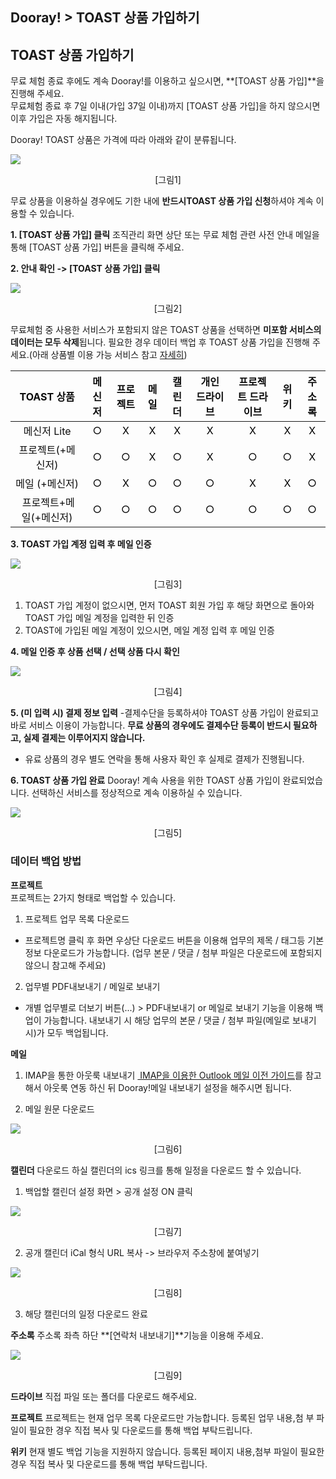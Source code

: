
## Dooray! > TOAST 상품 가입하기

## TOAST 상품 가입하기
무료 체험 종료 후에도 계속 Dooray!를 이용하고 싶으시면, **[TOAST 상품 가입]**을 진행해 주세요.  
무료체험 종료 후 7일 이내(가입 37일 이내)까지 [TOAST 상품 가입]을 하지 않으시면 이후 가입은 자동 해지됩니다.   

Dooray! TOAST 상품은 가격에 따라 아래와 같이 분류됩니다. 

![](http://static.toastoven.net/prod_dooray_project/common/common14.png)
<center>[그림1]</center>

무료 상품을 이용하실 경우에도 기한 내에 **반드시TOAST 상품 가입 신청**하셔야 계속 이용할 수 있습니다.

**1.	[TOAST 상품 가입] 클릭**
조직관리 화면 상단 또는 무료 체험 관련 사전 안내 메일을 통해 [TOAST 상품 가입] 버튼을 클릭해 주세요.

**2.	안내 확인 -> [TOAST 상품 가입] 클릭**

![](http://static.toastoven.net/prod_dooray_project/common/common10.png)
<center>[그림2]</center>

무료체험 중 사용한 서비스가 포함되지 않은 TOAST 상품을 선택하면 **미포함 서비스의 데이터는 모두 삭제**됩니다. 
필요한 경우 데이터 백업 후 TOAST 상품 가입을 진행해 주세요.(아래 상품별 이용 가능 서비스 참고 [자세히](https://dooray.com/home/pricing/#messenger))

| <span style="color:black"><span style="color:#0c0c0c"><span style="color:#0c0c0c">TOAST 상품</span></span></span> | <span style="color:#0c0c0c">메신저</span> | <span style="color:#0c0c0c">프로젝트</span> | <span style="color:#0c0c0c">메일</span> | <span style="color:#0c0c0c">캘린더</span> | <span style="color:#0c0c0c">개인 드라이브</span> | <span style="color:#0c0c0c">프로젝트 드라이브</span> | <span style="color:#0c0c0c">위키</span> | <span style="color:#0c0c0c">주소록</span> |
| :------: | :---: | :---: | :---: | :---: | :-----: | :-------: | :---: | :---: |
| <span style="color:#0c0c0c">메신저 Lite</span> | <span style="color:black">○</span><span style="color:#0c0c0c"></span> | <span style="color:black">X</span><span style="color:#0c0c0c"></span> | <span style="color:black">X</span><span style="color:#0c0c0c"></span> | <span style="color:black">X</span><span style="color:#0c0c0c"></span> | <span style="color:black">X</span><span style="color:#0c0c0c"></span> | <span style="color:black">X</span><span style="color:#0c0c0c"></span> | <span style="color:black">X</span><span style="color:#0c0c0c"></span> | <span style="color:black">X</span><span style="color:#0c0c0c"></span> |
| <span style="color:black"><span style="color:#0c0c0c"><span style="color:#0c0c0c">프로젝트</span><span lang="EN-US"><span style="color:#0c0c0c">(+</span></span><span style="color:#0c0c0c">메신저</span><span lang="EN-US"><span style="color:#0c0c0c">)</span></span></span></span> | <span style="color:black">○</span><span style="color:#0c0c0c"></span> | <span style="color:black">○</span><span style="color:#0c0c0c"></span> | <span style="color:black">X</span><span style="color:#0c0c0c"></span> | <span style="color:black">○</span><span style="color:#0c0c0c"></span> | <span style="color:black">X</span><span style="color:#0c0c0c"></span> | <span style="color:black">○</span><span style="color:#0c0c0c"></span> | <span style="color:black">○</span><span style="color:#0c0c0c"></span> | <span style="color:black">X</span><span style="color:#0c0c0c"></span> |
| <span style="color:black"><span style="color:#0c0c0c"><span style="color:#0c0c0c">메일</span><span lang="EN-US"><span style="color:#0c0c0c">&nbsp;(+</span></span><span style="color:#0c0c0c">메신저</span><span lang="EN-US"><span style="color:#0c0c0c">)</span></span></span></span> | <span style="color:black">○</span><span style="color:#0c0c0c"></span> | <span style="color:black">X</span><span style="color:#0c0c0c"></span> | <span style="color:black">○</span><span style="color:#0c0c0c"></span> | <span style="color:black">○</span><span style="color:#0c0c0c"></span> | <span style="color:black">○</span><span style="color:#0c0c0c"></span> | <span style="color:black">X</span><span style="color:#0c0c0c"></span> | <span style="color:black">X</span><span style="color:#0c0c0c"></span> | <span style="color:black">○</span><span style="color:#0c0c0c"></span> |
| <span style="color:#0c0c0c"> </span><span style="color:black"><span style="color:#0c0c0c"><span style="color:#0c0c0c">프로젝트</span><span lang="EN-US"><span style="color:#0c0c0c">+</span></span><span style="color:#0c0c0c">메일</span><span lang="EN-US"><span style="color:#0c0c0c">(+</span></span><span style="color:#0c0c0c">메신저</span><span lang="EN-US"><span style="color:#0c0c0c">)</span></span></span></span> | <span style="color:black">○</span><span style="color:#0c0c0c"></span> | <span style="color:black">○</span><span style="color:#0c0c0c"></span> | <span style="color:black">○</span><span style="color:#0c0c0c"></span> | <span style="color:black">○</span><span style="color:#0c0c0c"></span> | <span style="color:black">○</span><span style="color:#0c0c0c"></span> | <span style="color:black">○</span><span style="color:#0c0c0c"></span> | <span style="color:black">○</span><span style="color:#0c0c0c"></span> | <span style="color:black">○</span><span style="color:#0c0c0c"></span> |


**3.	TOAST 가입 계정 입력 후 메일 인증**

![](http://static.toastoven.net/prod_dooray_project/common/common11.png)
<center>[그림3]</center>

   1) TOAST 가입 계정이 없으시면, 
   먼저 TOAST 회원 가입 후 해당 화면으로 돌아와 TOAST 가입 메일 계정을 입력한 뒤 인증 
   2)	TOAST에 가입된 메일 계정이 있으시면,
   메일 계정 입력 후 메일 인증

**4.	메일 인증 후 상품 선택 / 선택 상품 다시 확인**

![](http://static.toastoven.net/prod_dooray_project/common/common12.png)
<center>[그림4]</center>

**5.	(미 입력 시) 결제 정보 입력**
-결제수단을  등록하셔야 TOAST 상품 가입이 완료되고 바로 서비스 이용이 가능합니다. 
**무료 상품의 경우에도 결제수단 등록이 반드시 필요하고, 실제 결제는 이루어지지 않습니다.** 

- 유료 상품의 경우 별도 연락을 통해 사용자 확인 후 실제로 결제가 진행됩니다.

**6.	TOAST 상품 가입 완료**
Dooray! 계속 사용을 위한 TOAST 상품 가입이 완료되었습니다.
선택하신 서비스를 정상적으로 계속 이용하실 수 있습니다.

![](http://static.toastoven.net/prod_dooray_project/common/common13.png)
<center>[그림5]</center>

### 데이터 백업 방법

**프로젝트**
<br>
프로젝트는 2가지 형태로 백업할 수 있습니다.

1) 프로젝트 업무 목록 다운로드
- 프로젝트명 클릭 후 화면 우상단 다운로드 버튼을 이용해 업무의 제목 / 태그등 기본 정보 다운로드가 가능합니다.
  (업무 본문 / 댓글 / 첨부 파일은 다운로드에 포함되지 않으니 참고해 주세요)
  
2) 업무별 PDF내보내기 / 메일로 보내기
- 개별 업무별로 더보기 버튼(...) > PDF내보내기 or 메일로 보내기 기능을 이용해 백업이 가능합니다. 
  내보내기 시 해당 업무의 본문 / 댓글 / 첨부 파일(메일로 보내기 시)가 모두 백업됩니다.

**메일**
1) IMAP을 통한 아웃룩 내보내기
[ IMAP을 이용한 Outlook 메일 이전 가이드](https://docs.toast.com/ko/Dooray/Mail/ko/service-guide/#imap-outlook )를 참고해서 아웃룩 연동 하신 뒤 Dooray!메일 내보내기 설정을 해주시면 됩니다.

2) 메일 원문 다운로드

![](http://static.toastoven.net/prod_dooray_project/common/common15.png)
<center>[그림6]</center>

**캘린더**
다운로드 하실 캘린더의 ics 링크를 통해 일정을 다운로드 할 수 있습니다.
1. 백업할 캘린더 설정 화면 > 공개 설정 ON 클릭

![](http://static.toastoven.net/prod_dooray_project/common/common16.png)
<center>[그림7]</center>

2. 공개 캘린더 iCal 형식 URL 복사 -> 브라우저 주소창에 붙여넣기

![](http://static.toastoven.net/prod_dooray_project/common/common17.png)
<center>[그림8]</center>

3. 해당 캘린더의 일정 다운로드 완료

**주소록**
주소록 좌측 하단 **[연락처 내보내기]**기능을 이용해 주세요.

![](http://static.toastoven.net/prod_dooray_project/common/common18.png)
<center>[그림9]</center>

**드라이브**
직접 파일 또는 폴더를 다운로드 해주세요.

**프로젝트**
프로젝트는 현재 업무 목록 다운로드만 가능합니다. 등록된 업무 내용,첨 부 파일이 필요한 경우 직접 복사 및 다운로드를 통해 백업 부탁드립니다.

**위키**
현재 별도 백업 기능을 지원하지 않습니다. 등록된 페이지 내용,첨부 파일이 필요한 경우 직접 복사 및 다운로드를 통해 백업 부탁드립니다.
